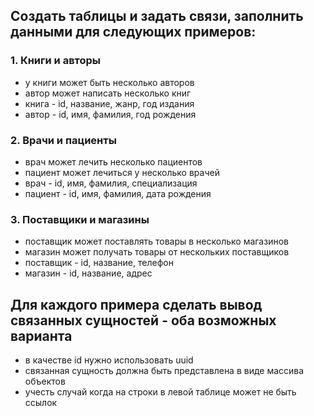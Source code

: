 ## Создать таблицы и задать связи, заполнить данными для следующих примеров:

### 1. Книги и авторы
- у книги может быть несколько авторов
- автор может написать несколько книг
- книга - id, название, жанр, год издания
- автор - id, имя, фамилия, год рождения

### 2. Врачи и пациенты
- врач может лечить несколько пациентов
- пациент может лечиться у несколько врачей
- врач - id, имя, фамилия, специализация
- пациент - id, имя, фамилия, дата рождения

### 3. Поставщики и магазины
- поставщик может поставлять товары в несколько магазинов
- магазин может получать товары от нескольких поставщиков
- поставщик - id, название, телефон
- магазин - id, название, адрес

## Для каждого примера сделать вывод связанных сущностей - оба возможных варианта
- в качестве id нужно использовать uuid
- связанная сущность должна быть представлена в виде массива объектов
- учесть случай когда на строки в левой таблице может не быть ссылок
